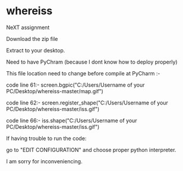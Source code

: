 # whereiss
NeXT assignment

Download the zip file

Extract to your desktop.

Need to have PyChram (because I dont know how to deploy properly)

This file location need to change before compile at PyCharm :-

code line 61:- screen.bgpic("C:/Users/Username of your PC/Desktop/whereiss-master/map.gif")

code line 62:- screen.register_shape("C:/Users/Username of your PC/Desktop/whereiss-master/iss.gif")

code line 66:- iss.shape("C:/Users/Username of your PC/Desktop/whereiss-master/iss.gif")


If having trouble to run the code:

go to "EDIT CONFIGURATION" and choose proper python interpreter.



I am sorry for inconveniencing.
